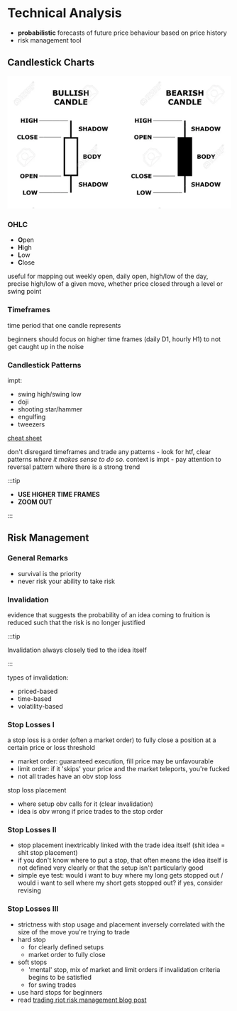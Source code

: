 # Technical Analysis

- **probabilistic** forecasts of future price behaviour based on price history
- risk management tool

## Candlestick Charts

![](./japanese-candlestick.webp)

### OHLC
- **O**pen
- **H**igh
- **L**ow
- **C**lose

useful for mapping out weekly open, daily open, high/low of the day, precise high/low of a given move, whether price closed through a level or swing point

### Timeframes

time period that one candle represents

beginners should focus on higher time frames (daily D1, hourly H1) to not get caught up in the noise

### Candlestick Patterns

impt:
- swing high/swing low
- doji
- shooting star/hammer
- engulfing
- tweezers

[cheat sheet](https://www.babypips.com/learn/forex/japanese-candlesticks-cheat-sheet)

don't disregard timeframes and trade any patterns - look for htf, clear patterns *where it makes sense to do so*. context is impt - pay attention to reversal pattern where there is a strong trend

:::tip

- **USE HIGHER TIME FRAMES**
- **ZOOM OUT**

:::

## Risk Management

### General Remarks

- survival is the priority
- never risk your ability to take risk

### Invalidation

evidence that suggests the probability of an idea coming to fruition is reduced such that the risk is no longer justified

:::tip

Invalidation always closely tied to the idea itself

:::

types of invalidation:
- priced-based
- time-based
- volatility-based

### Stop Losses I

a stop loss is a order (often a market order) to fully close a position at a certain price or loss threshold

- market order: guaranteed execution, fill price may be unfavourable
- limit order: if it 'skips' your price and the market teleports, you're fucked
- not all trades have an obv stop loss

stop loss placement
- where setup obv calls for it (clear invalidation)
- idea is obv wrong if price trades to the stop order

### Stop Losses II

- stop placement inextricably linked with the trade idea itself (shit idea = shit stop placement)
- if you don't know where to put a stop, that often means the idea itself is not defined very clearly or that the setup isn't particularly good
- simple eye test: would i want to buy where my long gets stopped out / would i want to sell where my short gets stopped out? if yes, consider revising

### Stop Losses III

- strictness with stop usage and placement inversely correlated with the size of the move you're trying to trade
- hard stop
	- for clearly defined setups
	- market order to fully close
- soft stops
	- 'mental' stop, mix of market and limit orders if invalidation criteria begins to be satisfied
	- for swing trades
- use hard stops for beginners
- read [trading riot risk management blog post](https://tradingriot.com/risk-management/)

